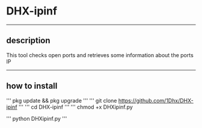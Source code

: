 # DHX-ipinf
___
## description
This tool checks open ports and retrieves some information about the ports IP 
___
## how to install
'''
pkg update && pkg upgrade 
'''
'''
git clone https://github.com/1Dhx/DHX-ipinf
'''
'''
cd DHX-ipinf
'''
'''
chmod +x DHXipinf.py

'''
python DHXipinf.py
'''
